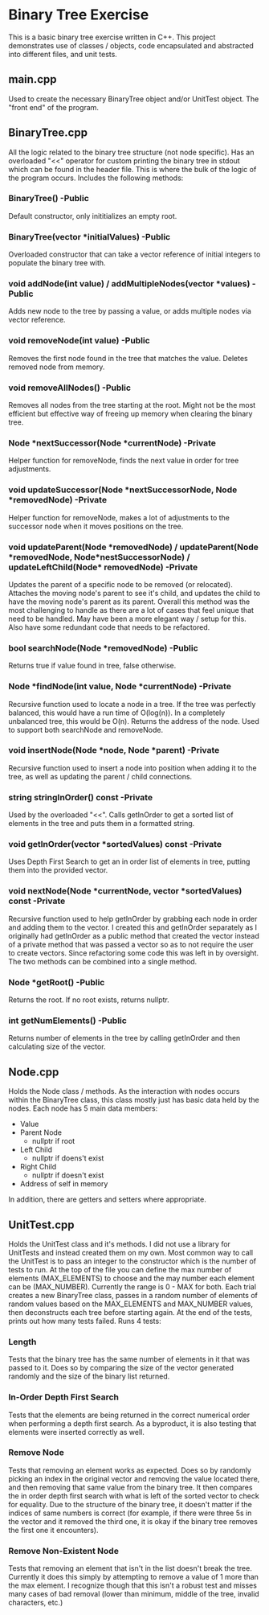 # Binary Tree Exercise

This is a basic binary tree exercise written in C++. This project demonstrates use of classes / objects, code encapsulated and abstracted into different files, and unit tests.

## main.cpp

Used to create the necessary BinaryTree object and/or UnitTest object. The "front end" of the program.

## BinaryTree.cpp

All the logic related to the binary tree structure (not node specific). Has an overloaded "<<" operator for custom printing the binary tree in stdout which can be found in the header file. This is where the bulk of the logic of the program occurs. Includes the following methods:

### BinaryTree()  -Public
  Default constructor, only inititializes an empty root.

### BinaryTree(vector<int> \*initialValues)  -Public
  Overloaded constructor that can take a vector reference of initial integers to populate the binary tree with.
  
### void addNode(int value) / addMultipleNodes(vector<int> \*values)  -Public
  Adds new node to the tree by passing a value, or adds multiple nodes via vector reference.
  
### void removeNode(int value)  -Public
  Removes the first node found in the tree that matches the value. Deletes removed node from memory.
  
### void removeAllNodes()  -Public
  Removes all nodes from the tree starting at the root. Might not be the most efficient but effective way of freeing up memory when clearing the binary tree.

### Node \*nextSuccessor(Node \*currentNode)  -Private
  Helper function for removeNode, finds the next value in order for tree adjustments.
  
### void updateSuccessor(Node \*nextSuccessorNode, Node \*removedNode)  -Private
  Helper function for removeNode, makes a lot of adjustments to the successor node when it moves positions on the tree.
  
### void updateParent(Node \*removedNode) / updateParent(Node \*removedNode, Node*nestSuccessorNode) / updateLeftChild(Node\* removedNode) -Private
  Updates the parent of a specific node to be removed (or relocated). Attaches the moving node's parent to see it's child, and updates the child to have the moving node's parent as its parent. Overall this method was the most challenging to handle as there are a lot of cases that feel unique that need to be handled. May have been a more elegant way / setup for this. Also have some redundant code that needs to be refactored.
  
### bool searchNode(Node \*removedNode)  -Public
  Returns true if value found in tree, false otherwise.
  
### Node \*findNode(int value, Node \*currentNode)  -Private
  Recursive function used to locate a node in a tree. If the tree was perfectly balanced, this would have a run time of O(log(n)). In a completely unbalanced tree, this would be O(n). Returns the address of the node. Used to support both searchNode and removeNode.
  
### void insertNode(Node *node, Node \*parent)  -Private
  Recursive function used to insert a node into position when adding it to the tree, as well as updating the parent / child connections.
  
### string stringInOrder() const  -Private
  Used by the overloaded "<<". Calls getInOrder to get a sorted list of elements in the tree and puts them in a formatted string.
  
### void getInOrder(vector<int> \*sortedValues) const  -Private
  Uses Depth First Search to get an in order list of elements in tree, putting them into the provided vector.
  
### void nextNode(Node \*currentNode, vector<int> \*sortedValues) const  -Private
  Recursive function used to help getInOrder by grabbing each node in order and adding them to the vector. I created this and getInOrder separately as I originally had getInOrder as a public method that created the vector instead of a private method that was passed a vector so as to not require the user to create vectors. Since refactoring some code this was left in by oversight. The two methods can be combined into a single method.
  
### Node \*getRoot()  -Public
  Returns the root. If no root exists, returns nullptr.
  
### int getNumElements()  -Public
  Returns number of elements in the tree by calling getInOrder and then calculating size of the vector.
  
## Node.cpp

Holds the Node class / methods. As the interaction with nodes occurs within the BinaryTree class, this class mostly just has basic data held by the nodes. Each node has 5 main data members:
  - Value
  - Parent Node
    - nullptr if root
  - Left Child
    - nullptr if doens't exist
  - Right Child
    - nullptr if doesn't exist
  -  Address of self in memory
  
In addition, there are getters and setters where appropriate.
  
## UnitTest.cpp
  
Holds the UnitTest class and it's methods. I did not use a library for UnitTests and instead created them on my own. Most common way to call the UnitTest is to pass an integer to the constructor which is the number of tests to run. At the top of the file you can define the max number of elements (MAX_ELEMENTS) to choose and the may number each element can be (MAX_NUMBER). Currently the range is 0 - MAX for both. Each trial creates a new BinaryTree class, passes in a random number of elements of random values based on the MAX_ELEMENTS and MAX_NUMBER values, then deconstructs each tree before starting again. At the end of the tests, prints out how many tests failed. Runs 4 tests:
  
### Length
  Tests that the binary tree has the same number of elements in it that was passed to it. Does so by comparing the size of the vector generated randomly and the size of the binary list returned.
  
### In-Order Depth First Search
  Tests that the elements are being returned in the correct numerical order when performing a depth first search. As a byproduct, it is also testing that elements were inserted correctly as well.
  
### Remove Node
  Tests that removing an element works as expected. Does so by randomly picking an index in the original vector and removing the value located there, and then removing that same value from the binary tree. It then compares the in order depth first search with what is left of the sorted vector to check for equality. Due to the structure of the binary tree, it doesn't matter if the indices of same numbers is correct (for example, if there were three 5s in the vector and it removed the third one, it is okay if the binary tree removes the first one it encounters).
  
### Remove Non-Existent Node
  Tests that removing an element that isn't in the list doesn't break the tree. Currently it does this simply by attempting to remove a value of 1 more than the max element. I recognize though that this isn't a robust test and misses many cases of bad removal (lower than minimum, middle of the tree, invalid characters, etc.)
